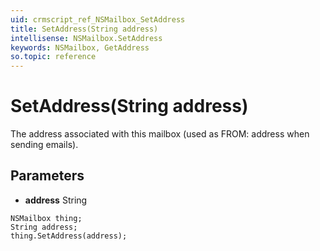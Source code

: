 ```yaml
---
uid: crmscript_ref_NSMailbox_SetAddress
title: SetAddress(String address)
intellisense: NSMailbox.SetAddress
keywords: NSMailbox, GetAddress
so.topic: reference
---
```


# SetAddress(String address)

The address associated with this mailbox (used as FROM: address when sending emails).

## Parameters

* **address** String

```crmscript
NSMailbox thing;
String address;
thing.SetAddress(address);
```

